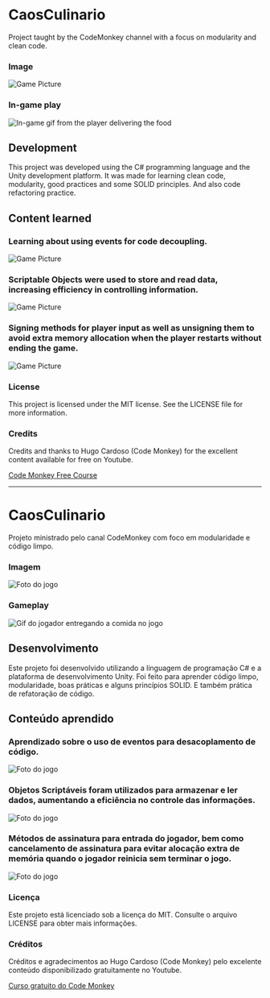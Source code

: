 # CaosCulinario
Project taught by the CodeMonkey channel with a focus on modularity and clean code.

### Image
![Game Picture](https://github.com/LucasFrazaoDev/CaosCulinario/blob/master/Assets/Media/ScreenshotsProj00.png)

### In-game play
![In-game gif from the player delivering the food](https://github.com/LucasFrazaoDev/CaosCulinario/blob/master/Assets/Media/CaosCulinarioGif.gif)

## Development
This project was developed using the C# programming language and the Unity development platform. It was made for learning clean code, modularity, good practices and some SOLID principles. And also code refactoring practice.

## Content learned
### Learning about using events for code decoupling.

![Game Picture](https://github.com/LucasFrazaoDev/CaosCulinario/blob/master/Assets/Media/ScreenshotsProj04.png)

### Scriptable Objects were used to store and read data, increasing efficiency in controlling information.

![Game Picture](https://github.com/LucasFrazaoDev/CaosCulinario/blob/master/Assets/Media/ScreenshotsProj01.png)

### Signing methods for player input as well as unsigning them to avoid extra memory allocation when the player restarts without ending the game.

![Game Picture](https://github.com/LucasFrazaoDev/CaosCulinario/blob/master/Assets/Media/ScreenshotsProj02.png)

### License
This project is licensed under the MIT license. See the LICENSE file for more information.

### Credits
Credits and thanks to Hugo Cardoso (Code Monkey) for the excellent content available for free on Youtube.

[Code Monkey Free Course](https://www.youtube.com/watch?v=AmGSEH7QcDg&t=1s)
___________________________________________________________________________________________________________________________________________

# CaosCulinario
Projeto ministrado pelo canal CodeMonkey com foco em modularidade e código limpo.

### Imagem
![Foto do jogo](https://github.com/LucasFrazaoDev/CaosCulinario/blob/master/Assets/Media/ScreenshotsProj00.png)

### Gameplay
![Gif do jogador entregando a comida no jogo](https://github.com/LucasFrazaoDev/CaosCulinario/blob/master/Assets/Media/CaosCulinarioGif.gif)

## Desenvolvimento
Este projeto foi desenvolvido utilizando a linguagem de programação C# e a plataforma de desenvolvimento Unity. Foi feito para aprender código limpo, modularidade, boas práticas e alguns princípios SOLID. E também prática de refatoração de código.

## Conteúdo aprendido
### Aprendizado sobre o uso de eventos para desacoplamento de código.

![Foto do jogo](https://github.com/LucasFrazaoDev/CaosCulinario/blob/master/Assets/Media/ScreenshotsProj04.png)

### Objetos Scriptáveis foram utilizados para armazenar e ler dados, aumentando a eficiência no controle das informações.

![Foto do jogo](https://github.com/LucasFrazaoDev/CaosCulinario/blob/master/Assets/Media/ScreenshotsProj01.png)

### Métodos de assinatura para entrada do jogador, bem como cancelamento de assinatura para evitar alocação extra de memória quando o jogador reinicia sem terminar o jogo.

![Foto do jogo](https://github.com/LucasFrazaoDev/CaosCulinario/blob/master/Assets/Media/ScreenshotsProj02.png)

### Licença
Este projeto está licenciado sob a licença do MIT. Consulte o arquivo LICENSE para obter mais informações.

### Créditos
Créditos e agradecimentos ao Hugo Cardoso (Code Monkey) pelo excelente conteúdo disponibilizado gratuitamente no Youtube.

[Curso gratuito do Code Monkey](https://www.youtube.com/watch?v=AmGSEH7QcDg&t=1s)
